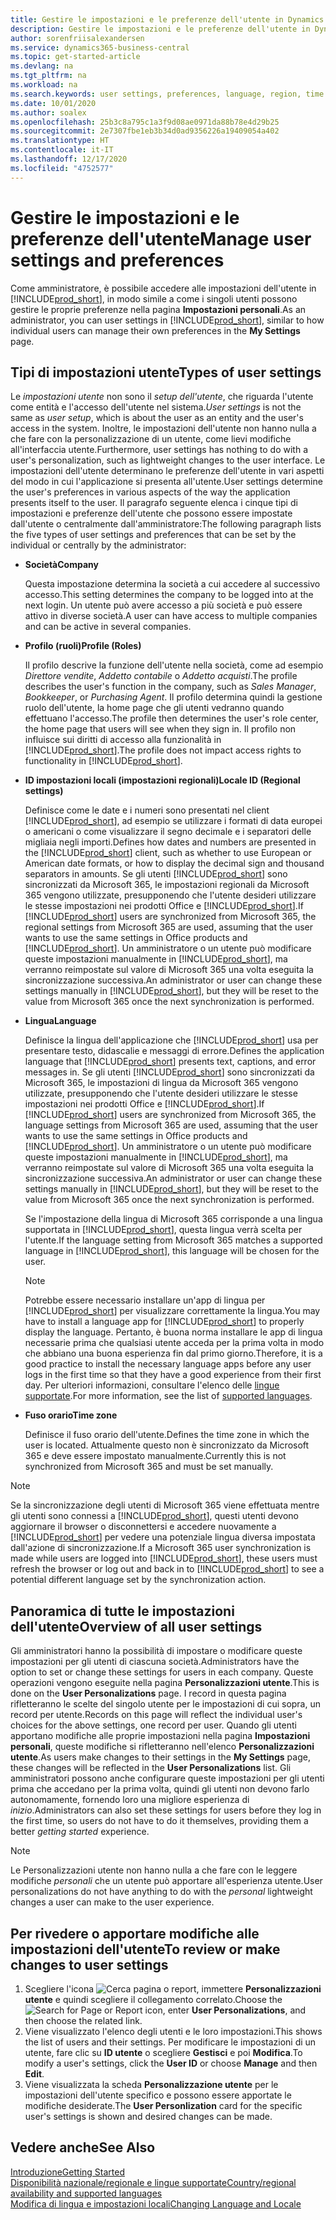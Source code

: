 ```yaml
---
title: Gestire le impostazioni e le preferenze dell'utente in Dynamics 365 Business Central
description: Gestire le impostazioni e le preferenze dell'utente in Dynamics 365 Business Central.
author: sorenfriisalexandersen
ms.service: dynamics365-business-central
ms.topic: get-started-article
ms.devlang: na
ms.tgt_pltfrm: na
ms.workload: na
ms.search.keywords: user settings, preferences, language, region, time zone, regional settings
ms.date: 10/01/2020
ms.author: soalex
ms.openlocfilehash: 25b3c8a795c1a3f9d08ae0971da88b78e4d29b25
ms.sourcegitcommit: 2e7307fbe1eb3b34d0ad9356226a19409054a402
ms.translationtype: HT
ms.contentlocale: it-IT
ms.lasthandoff: 12/17/2020
ms.locfileid: "4752577"
---
```

# <a name="manage-user-settings-and-preferences"></a><span data-ttu-id="547ba-103">Gestire le impostazioni e le preferenze dell'utente</span><span class="sxs-lookup"><span data-stu-id="547ba-103">Manage user settings and preferences</span></span>

<span data-ttu-id="547ba-104">Come amministratore, è possibile accedere alle impostazioni dell'utente in [!INCLUDE[prod_short](includes/prod_short.md)], in modo simile a come i singoli utenti possono gestire le proprie preferenze nella pagina **Impostazioni personali**.</span><span class="sxs-lookup"><span data-stu-id="547ba-104">As an administrator, you can user settings in [!INCLUDE[prod_short](includes/prod_short.md)], similar to how individual users can manage their own preferences in the **My Settings** page.</span></span>  

## <a name="types-of-user-settings"></a><span data-ttu-id="547ba-105">Tipi di impostazioni utente</span><span class="sxs-lookup"><span data-stu-id="547ba-105">Types of user settings</span></span>

<span data-ttu-id="547ba-106">Le *impostazioni utente* non sono il *setup dell'utente*, che riguarda l'utente come entità e l'accesso dell'utente nel sistema.</span><span class="sxs-lookup"><span data-stu-id="547ba-106">*User settings* is not the same as *user setup*, which is about the user as an entity and the user's access in the system.</span></span> <span data-ttu-id="547ba-107">Inoltre, le impostazioni dell'utente non hanno nulla a che fare con la personalizzazione di un utente, come lievi modifiche all'interfaccia utente.</span><span class="sxs-lookup"><span data-stu-id="547ba-107">Furthermore, user settings has nothing to do with a user's personalization, such as lightweight changes to the user interface.</span></span> <span data-ttu-id="547ba-108">Le impostazioni dell'utente determinano le preferenze dell'utente in vari aspetti del modo in cui l'applicazione si presenta all'utente.</span><span class="sxs-lookup"><span data-stu-id="547ba-108">User settings determine the user's preferences in various aspects of the way the application presents itself to the user.</span></span> <span data-ttu-id="547ba-109">Il paragrafo seguente elenca i cinque tipi di impostazioni e preferenze dell'utente che possono essere impostate dall'utente o centralmente dall'amministratore:</span><span class="sxs-lookup"><span data-stu-id="547ba-109">The following paragraph lists the five types of user settings and preferences that can be set by the individual or centrally by the administrator:</span></span>

- <span data-ttu-id="547ba-110">**Società**</span><span class="sxs-lookup"><span data-stu-id="547ba-110">**Company**</span></span>  

  <span data-ttu-id="547ba-111">Questa impostazione determina la società a cui accedere al successivo accesso.</span><span class="sxs-lookup"><span data-stu-id="547ba-111">This setting determines the company to be logged into at the next login.</span></span> <span data-ttu-id="547ba-112">Un utente può avere accesso a più società e può essere attivo in diverse società.</span><span class="sxs-lookup"><span data-stu-id="547ba-112">A user can have access to multiple companies and can be active in several companies.</span></span>

- <span data-ttu-id="547ba-113">**Profilo (ruoli)**</span><span class="sxs-lookup"><span data-stu-id="547ba-113">**Profile (Roles)**</span></span>  

  <span data-ttu-id="547ba-114">Il profilo descrive la funzione dell'utente nella società, come ad esempio *Direttore vendite*, *Addetto contabile* o *Addetto acquisti*.</span><span class="sxs-lookup"><span data-stu-id="547ba-114">The profile describes the user's function in the company, such as *Sales Manager*, *Bookkeeper*, or *Purchasing Agent*.</span></span> <span data-ttu-id="547ba-115">Il profilo determina quindi la gestione ruolo dell'utente, la home page che gli utenti vedranno quando effettuano l'accesso.</span><span class="sxs-lookup"><span data-stu-id="547ba-115">The profile then determines the user's role center, the home page that users will see when they sign in.</span></span> <span data-ttu-id="547ba-116">Il profilo non influisce sui diritti di accesso alla funzionalità in [!INCLUDE[prod_short](includes/prod_short.md)].</span><span class="sxs-lookup"><span data-stu-id="547ba-116">The profile does not impact access rights to functionality in [!INCLUDE[prod_short](includes/prod_short.md)].</span></span>  

- <span data-ttu-id="547ba-117">**ID impostazioni locali (impostazioni regionali)**</span><span class="sxs-lookup"><span data-stu-id="547ba-117">**Locale ID (Regional settings)**</span></span>  

  <span data-ttu-id="547ba-118">Definisce come le date e i numeri sono presentati nel client [!INCLUDE[prod_short](includes/prod_short.md)], ad esempio se utilizzare i formati di data europei o americani o come visualizzare il segno decimale e i separatori delle migliaia negli importi.</span><span class="sxs-lookup"><span data-stu-id="547ba-118">Defines how dates and numbers are presented in the [!INCLUDE[prod_short](includes/prod_short.md)] client, such as whether to use European or American date formats, or how to display the decimal sign and thousand separators in amounts.</span></span> <span data-ttu-id="547ba-119">Se gli utenti [!INCLUDE[prod_short](includes/prod_short.md)] sono sincronizzati da Microsoft 365, le impostazioni regionali da Microsoft 365 vengono utilizzate, presupponendo che l'utente desideri utilizzare le stesse impostazioni nei prodotti Office e [!INCLUDE[prod_short](includes/prod_short.md)].</span><span class="sxs-lookup"><span data-stu-id="547ba-119">If [!INCLUDE[prod_short](includes/prod_short.md)] users are synchronized from Microsoft 365, the regional settings from Microsoft 365 are used, assuming that the user wants to use the same settings in Office products and [!INCLUDE[prod_short](includes/prod_short.md)].</span></span> <span data-ttu-id="547ba-120">Un amministratore o un utente può modificare queste impostazioni manualmente in [!INCLUDE[prod_short](includes/prod_short.md)], ma verranno reimpostate sul valore di Microsoft 365 una volta eseguita la sincronizzazione successiva.</span><span class="sxs-lookup"><span data-stu-id="547ba-120">An administrator or user can change these settings manually in [!INCLUDE[prod_short](includes/prod_short.md)], but they will be reset to the value from Microsoft 365 once the next synchronization is performed.</span></span>

- <span data-ttu-id="547ba-121">**Lingua**</span><span class="sxs-lookup"><span data-stu-id="547ba-121">**Language**</span></span>  

  <span data-ttu-id="547ba-122">Definisce la lingua dell'applicazione che [!INCLUDE[prod_short](includes/prod_short.md)] usa per presentare testo, didascalie e messaggi di errore.</span><span class="sxs-lookup"><span data-stu-id="547ba-122">Defines the application language that [!INCLUDE[prod_short](includes/prod_short.md)] presents text, captions, and error messages in.</span></span> <span data-ttu-id="547ba-123">Se gli utenti [!INCLUDE[prod_short](includes/prod_short.md)] sono sincronizzati da Microsoft 365, le impostazioni di lingua da Microsoft 365 vengono utilizzate, presupponendo che l'utente desideri utilizzare le stesse impostazioni nei prodotti Office e [!INCLUDE[prod_short](includes/prod_short.md)].</span><span class="sxs-lookup"><span data-stu-id="547ba-123">If [!INCLUDE[prod_short](includes/prod_short.md)] users are synchronized from Microsoft 365, the language settings from Microsoft 365 are used, assuming that the user wants to use the same settings in Office products and [!INCLUDE[prod_short](includes/prod_short.md)].</span></span> <span data-ttu-id="547ba-124">Un amministratore o un utente può modificare queste impostazioni manualmente in [!INCLUDE[prod_short](includes/prod_short.md)], ma verranno reimpostate sul valore di Microsoft 365 una volta eseguita la sincronizzazione successiva.</span><span class="sxs-lookup"><span data-stu-id="547ba-124">An administrator or user can change these settings manually in [!INCLUDE[prod_short](includes/prod_short.md)], but they will be reset to the value from Microsoft 365 once the next synchronization is performed.</span></span>

  <span data-ttu-id="547ba-125">Se l'impostazione della lingua di Microsoft 365 corrisponde a una lingua supportata in [!INCLUDE[prod_short](includes/prod_short.md)], questa lingua verrà scelta per l'utente.</span><span class="sxs-lookup"><span data-stu-id="547ba-125">If the language setting from Microsoft 365 matches a supported language in [!INCLUDE[prod_short](includes/prod_short.md)], this language will be chosen for the user.</span></span>  

  > [!NOTE]
  > <span data-ttu-id="547ba-126">Potrebbe essere necessario installare un'app di lingua per [!INCLUDE[prod_short](includes/prod_short.md)] per visualizzare correttamente la lingua.</span><span class="sxs-lookup"><span data-stu-id="547ba-126">You may have to install a language app for [!INCLUDE[prod_short](includes/prod_short.md)] to properly display the language.</span></span> <span data-ttu-id="547ba-127">Pertanto, è buona norma installare le app di lingua necessarie prima che qualsiasi utente acceda per la prima volta in modo che abbiano una buona esperienza fin dal primo giorno.</span><span class="sxs-lookup"><span data-stu-id="547ba-127">Therefore, it is a good practice to install the necessary language apps before any user logs in the first time so that they have a good experience from their first day.</span></span> <span data-ttu-id="547ba-128">Per ulteriori informazioni, consultare l'elenco delle [lingue supportate](/dynamics365/business-central/dev-itpro/compliance/apptest-countries-and-translations).</span><span class="sxs-lookup"><span data-stu-id="547ba-128">For more information, see the list of [supported languages](/dynamics365/business-central/dev-itpro/compliance/apptest-countries-and-translations).</span></span>  
  
- <span data-ttu-id="547ba-129">**Fuso orario**</span><span class="sxs-lookup"><span data-stu-id="547ba-129">**Time zone**</span></span>  

  <span data-ttu-id="547ba-130">Definisce il fuso orario dell'utente.</span><span class="sxs-lookup"><span data-stu-id="547ba-130">Defines the time zone in which the user is located.</span></span> <span data-ttu-id="547ba-131">Attualmente questo non è sincronizzato da Microsoft 365 e deve essere impostato manualmente.</span><span class="sxs-lookup"><span data-stu-id="547ba-131">Currently this is not synchronized from Microsoft 365 and must be set manually.</span></span>  

> [!NOTE]
> <span data-ttu-id="547ba-132">Se la sincronizzazione degli utenti di Microsoft 365 viene effettuata mentre gli utenti sono connessi a [!INCLUDE[prod_short](includes/prod_short.md)], questi utenti devono aggiornare il browser o disconnettersi e accedere nuovamente a [!INCLUDE[prod_short](includes/prod_short.md)] per vedere una potenziale lingua diversa impostata dall'azione di sincronizzazione.</span><span class="sxs-lookup"><span data-stu-id="547ba-132">If a Microsoft 365 user synchronization is made while users are logged into [!INCLUDE[prod_short](includes/prod_short.md)], these users must refresh the browser or log out and back in to [!INCLUDE[prod_short](includes/prod_short.md)] to see a potential different language set by the synchronization action.</span></span>

## <a name="overview-of-all-user-settings"></a><span data-ttu-id="547ba-133">Panoramica di tutte le impostazioni dell'utente</span><span class="sxs-lookup"><span data-stu-id="547ba-133">Overview of all user settings</span></span>

<span data-ttu-id="547ba-134">Gli amministratori hanno la possibilità di impostare o modificare queste impostazioni per gli utenti di ciascuna società.</span><span class="sxs-lookup"><span data-stu-id="547ba-134">Administrators have the option to set or change these settings for users in each company.</span></span> <span data-ttu-id="547ba-135">Queste operazioni vengono eseguite nella pagina **Personalizzazioni utente**.</span><span class="sxs-lookup"><span data-stu-id="547ba-135">This is done on the **User Personalizations** page.</span></span> <span data-ttu-id="547ba-136">I record in questa pagina rifletteranno le scelte del singolo utente per le impostazioni di cui sopra, un record per utente.</span><span class="sxs-lookup"><span data-stu-id="547ba-136">Records on this page will reflect the individual user's choices for the above settings, one record per user.</span></span> <span data-ttu-id="547ba-137">Quando gli utenti apportano modifiche alle proprie impostazioni nella pagina **Impostazioni personali**, queste modifiche si rifletteranno nell'elenco **Personalizzazioni utente**.</span><span class="sxs-lookup"><span data-stu-id="547ba-137">As users make changes to their settings in the **My Settings** page, these changes will be reflected in the **User Personalizations** list.</span></span> <span data-ttu-id="547ba-138">Gli amministratori possono anche configurare queste impostazioni per gli utenti prima che accedano per la prima volta, quindi gli utenti non devono farlo autonomamente, fornendo loro una migliore esperienza di *inizio*.</span><span class="sxs-lookup"><span data-stu-id="547ba-138">Administrators can also set these settings for users before they log in the first time, so users do not have to do it themselves, providing them a better *getting started* experience.</span></span>

> [!NOTE]
> <span data-ttu-id="547ba-139">Le Personalizzazioni utente non hanno nulla a che fare con le leggere modifiche *personali* che un utente può apportare all'esperienza utente.</span><span class="sxs-lookup"><span data-stu-id="547ba-139">User personalizations do not have anything to do with the *personal* lightweight changes a user can make to the user experience.</span></span>

## <a name="to-review-or-make-changes-to-user-settings"></a><span data-ttu-id="547ba-140">Per rivedere o apportare modifiche alle impostazioni dell'utente</span><span class="sxs-lookup"><span data-stu-id="547ba-140">To review or make changes to user settings</span></span>

1. <span data-ttu-id="547ba-141">Scegliere l'icona ![Cerca pagina o report](media/ui-search/search_small.png "Icona Cerca pagina o report"), immettere **Personalizzazioni utente** e quindi scegliere il collegamento correlato.</span><span class="sxs-lookup"><span data-stu-id="547ba-141">Choose the ![Search for Page or Report](media/ui-search/search_small.png "Search for Page or Report icon") icon, enter **User Personalizations**, and then choose the related link.</span></span>
2. <span data-ttu-id="547ba-142">Viene visualizzato l'elenco degli utenti e le loro impostazioni.</span><span class="sxs-lookup"><span data-stu-id="547ba-142">This shows the list of users and their settings.</span></span> <span data-ttu-id="547ba-143">Per modificare le impostazioni di un utente, fare clic su **ID utente** o scegliere **Gestisci** e poi **Modifica**.</span><span class="sxs-lookup"><span data-stu-id="547ba-143">To modify a user's settings, click the **User ID** or choose **Manage** and then **Edit**.</span></span>
3. <span data-ttu-id="547ba-144">Viene visualizzata la scheda **Personalizzazione utente** per le impostazioni dell'utente specifico e possono essere apportate le modifiche desiderate.</span><span class="sxs-lookup"><span data-stu-id="547ba-144">The **User Personlization** card for the specific user's settings is shown and desired changes can be made.</span></span>  

## <a name="see-also"></a><span data-ttu-id="547ba-145">Vedere anche</span><span class="sxs-lookup"><span data-stu-id="547ba-145">See Also</span></span>

[<span data-ttu-id="547ba-146">Introduzione</span><span class="sxs-lookup"><span data-stu-id="547ba-146">Getting Started</span></span>](product-get-started.md)  
[<span data-ttu-id="547ba-147">Disponibilità nazionale/regionale e lingue supportate</span><span class="sxs-lookup"><span data-stu-id="547ba-147">Country/regional availability and supported languages</span></span>](/dynamics365/business-central/dev-itpro/compliance/apptest-countries-and-translations)  
[<span data-ttu-id="547ba-148">Modifica di lingua e impostazioni locali</span><span class="sxs-lookup"><span data-stu-id="547ba-148">Changing Language and Locale</span></span>](about-locale-language.md)  
